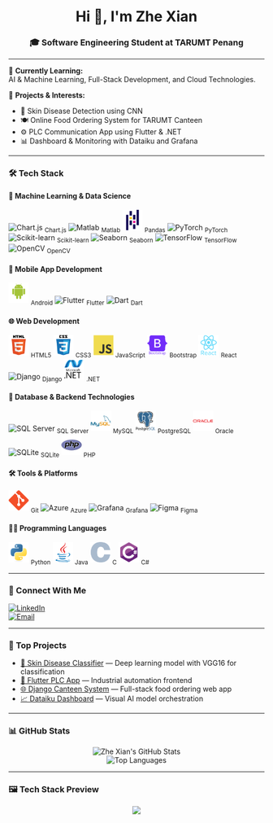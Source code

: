 <h1 align="center">Hi 👋, I'm Zhe Xian</h1>
<h3 align="center">🎓 Software Engineering Student at TARUMT Penang</h3>

---

🌱 **Currently Learning:**  
AI & Machine Learning, Full-Stack Development, and Cloud Technologies.

💼 **Projects & Interests:**  
- 🧠 Skin Disease Detection using CNN  
- 🍽️ Online Food Ordering System for TARUMT Canteen  
- ⚙️ PLC Communication App using Flutter & .NET  
- 📊 Dashboard & Monitoring with Dataiku and Grafana  

---

### 🛠️ Tech Stack

#### 🤖 Machine Learning & Data Science
<p align="left"> 
  <img src="https://www.chartjs.org/media/logo-title.svg" width="40" height="40" alt="Chart.js"/> <sub>Chart.js</sub>
  <img src="https://upload.wikimedia.org/wikipedia/commons/2/21/Matlab_Logo.png" width="40" height="40" alt="Matlab"/> <sub>Matlab</sub>
  <img src="https://raw.githubusercontent.com/devicons/devicon/master/icons/pandas/pandas-original.svg" width="40" height="40" alt="Pandas"/> <sub>Pandas</sub>
  <img src="https://www.vectorlogo.zone/logos/pytorch/pytorch-icon.svg" width="40" height="40" alt="PyTorch"/> <sub>PyTorch</sub>
  <img src="https://upload.wikimedia.org/wikipedia/commons/0/05/Scikit_learn_logo_small.svg" width="40" height="40" alt="Scikit-learn"/> <sub>Scikit-learn</sub>
  <img src="https://seaborn.pydata.org/_images/logo-mark-lightbg.svg" width="40" height="40" alt="Seaborn"/> <sub>Seaborn</sub>
  <img src="https://www.vectorlogo.zone/logos/tensorflow/tensorflow-icon.svg" width="40" height="40" alt="TensorFlow"/> <sub>TensorFlow</sub>
  <img src="https://www.vectorlogo.zone/logos/opencv/opencv-icon.svg" width="40" height="40" alt="OpenCV"/> <sub>OpenCV</sub>
</p>

#### 📱 Mobile App Development
<p align="left">
  <img src="https://raw.githubusercontent.com/devicons/devicon/master/icons/android/android-original-wordmark.svg" width="40" height="40" alt="Android"/> <sub>Android</sub>
  <img src="https://www.vectorlogo.zone/logos/flutterio/flutterio-icon.svg" width="40" height="40" alt="Flutter"/> <sub>Flutter</sub>
  <img src="https://www.vectorlogo.zone/logos/dartlang/dartlang-icon.svg" width="40" height="40" alt="Dart"/> <sub>Dart</sub>
</p>

#### 🌐 Web Development
<p align="left">
  <img src="https://raw.githubusercontent.com/devicons/devicon/master/icons/html5/html5-original-wordmark.svg" width="40" height="40" alt="HTML5"/> <sub>HTML5</sub>
  <img src="https://raw.githubusercontent.com/devicons/devicon/master/icons/css3/css3-original-wordmark.svg" width="40" height="40" alt="CSS3"/> <sub>CSS3</sub>
  <img src="https://raw.githubusercontent.com/devicons/devicon/master/icons/javascript/javascript-original.svg" width="40" height="40" alt="JavaScript"/> <sub>JavaScript</sub>
  <img src="https://raw.githubusercontent.com/devicons/devicon/master/icons/bootstrap/bootstrap-plain-wordmark.svg" width="40" height="40" alt="Bootstrap"/> <sub>Bootstrap</sub>
  <img src="https://raw.githubusercontent.com/devicons/devicon/master/icons/react/react-original-wordmark.svg" width="40" height="40" alt="React"/> <sub>React</sub>
  <!-- <img src="https://raw.githubusercontent.com/devicons/devicon/master/icons/nodejs/nodejs-original-wordmark.svg" width="40" height="40" alt="Node.js"/> <sub>Node.js</sub> -->
  <img src="https://cdn.worldvectorlogo.com/logos/django.svg" width="40" height="40" alt="Django"/> <sub>Django</sub>
  <img src="https://raw.githubusercontent.com/devicons/devicon/master/icons/dot-net/dot-net-original-wordmark.svg" width="40" height="40" alt=".NET"/> <sub>.NET</sub>
</p>

#### 💾 Database & Backend Technologies
<p align="left">
  <img src="https://www.svgrepo.com/show/303229/microsoft-sql-server-logo.svg" width="40" height="40" alt="SQL Server"/> <sub>SQL Server</sub>
  <img src="https://raw.githubusercontent.com/devicons/devicon/master/icons/mysql/mysql-original-wordmark.svg" width="40" height="40" alt="MySQL"/> <sub>MySQL</sub>
  <img src="https://raw.githubusercontent.com/devicons/devicon/master/icons/postgresql/postgresql-original-wordmark.svg" width="40" height="40" alt="PostgreSQL"/> <sub>PostgreSQL</sub>
  <img src="https://raw.githubusercontent.com/devicons/devicon/master/icons/oracle/oracle-original.svg" width="40" height="40" alt="Oracle"/> <sub>Oracle</sub>
  <img src="https://www.vectorlogo.zone/logos/sqlite/sqlite-icon.svg" width="40" height="40" alt="SQLite"/> <sub>SQLite</sub>
  <img src="https://raw.githubusercontent.com/devicons/devicon/master/icons/php/php-original.svg" width="40" height="40" alt="PHP"/> <sub>PHP</sub>
</p>

#### 🛠️ Tools & Platforms
<p align="left">
  <img src="https://raw.githubusercontent.com/devicons/devicon/master/icons/git/git-original.svg" width="40" height="40" alt="Git"/> <sub>Git</sub>
  <img src="https://www.vectorlogo.zone/logos/microsoft_azure/microsoft_azure-icon.svg" width="40" height="40" alt="Azure"/> <sub>Azure</sub>
  <img src="https://www.vectorlogo.zone/logos/grafana/grafana-icon.svg" width="40" height="40" alt="Grafana"/> <sub>Grafana</sub>
  <img src="https://www.vectorlogo.zone/logos/figma/figma-icon.svg" width="40" height="40" alt="Figma"/> <sub>Figma</sub>
</p>

#### 🧑‍💻 Programming Languages
<p align="left">
  <img src="https://raw.githubusercontent.com/devicons/devicon/master/icons/python/python-original.svg" width="40" height="40" alt="Python"/> <sub>Python</sub>
  <img src="https://raw.githubusercontent.com/devicons/devicon/master/icons/java/java-original.svg" width="40" height="40" alt="Java"/> <sub>Java</sub>
  <img src="https://raw.githubusercontent.com/devicons/devicon/master/icons/c/c-original.svg" width="40" height="40" alt="C"/> <sub>C</sub>
  <img src="https://raw.githubusercontent.com/devicons/devicon/master/icons/csharp/csharp-original.svg" width="40" height="40" alt="C#"/> <sub>C#</sub>
</p>

---

### 🔗 Connect With Me
[![LinkedIn](https://img.shields.io/badge/LinkedIn-blue?logo=linkedin)](https://www.linkedin.com/in/zhe-xian-lim-42585b225)  
[![Email](https://img.shields.io/badge/Email-D14836?logo=gmail&logoColor=white&labelColor=D14836)](mailto:zhexian1218@gmail.com)

---

### 🚀 Top Projects
- [🧬 Skin Disease Classifier](https://github.com/RexLim1218/skin-disease-classifier) — Deep learning model with VGG16 for classification  
- [📱 Flutter PLC App](https://github.com/RexLim1218/flutter-plc-app) — Industrial automation frontend  
- [🌐 Django Canteen System](https://github.com/RexLim1218/django-canteen-system) — Full-stack food ordering web app  
- [📈 Dataiku Dashboard](https://github.com/RexLim1218/dataiku-dashboard) — Visual AI model orchestration

---

### 📊 GitHub Stats
<p align="center">
  <img src="https://github-readme-stats.vercel.app/api?username=RexLim1218&show_icons=true&theme=radical" alt="Zhe Xian's GitHub Stats"/>
  <br/>
  <img src="https://github-readme-stats.vercel.app/api/top-langs/?username=RexLim1218&layout=compact&theme=radical" alt="Top Languages"/>
</p>

---

### 🖼️ Tech Stack Preview
<p align="center">
  <img src="https://raw.githubusercontent.com/RexLim1218/RexLim1218/main/31f58ee6-0fb8-4d66-b15b-4c23b8ab46b5.png" width="800"/>
</p>
